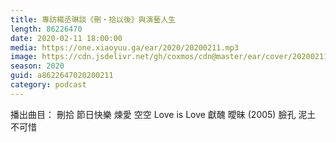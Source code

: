 ```yaml
---
title: 專訪楊丞琳談《刪‧拾以後》與演藝人生
length: 86226470
date: 2020-02-11 18:00:00
media: https://one.xiaoyuu.ga/ear/2020/20200211.mp3
image: https://cdn.jsdelivr.net/gh/coxmos/cdn@master/ear/cover/20200211.jpeg
season: 2020
guid: a8622647020200211
category: podcast
---
```


播出曲目：
刪拾
節日快樂
煉愛
空空
Love is Love
獻醜
曖昧 (2005)
臉孔
泥土
不可惜

